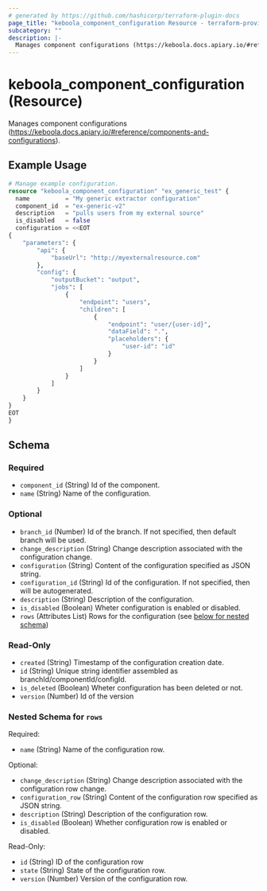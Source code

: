 ```yaml
---
# generated by https://github.com/hashicorp/terraform-plugin-docs
page_title: "keboola_component_configuration Resource - terraform-provider-keboola"
subcategory: ""
description: |-
  Manages component configurations (https://keboola.docs.apiary.io/#reference/components-and-configurations).
---
```


# keboola_component_configuration (Resource)

Manages component configurations (https://keboola.docs.apiary.io/#reference/components-and-configurations).

## Example Usage

```terraform
# Manage example configuration.
resource "keboola_component_configuration" "ex_generic_test" {
  name          = "My generic extractor configuration"
  component_id  = "ex-generic-v2"
  description   = "pulls users from my external source"
  is_disabled   = false
  configuration = <<EOT
{
    "parameters": {
        "api": {
            "baseUrl": "http://myexternalresource.com"
        },
        "config": {
            "outputBucket": "output",
            "jobs": [
                {
                    "endpoint": "users",
                    "children": [
                        {
                            "endpoint": "user/{user-id}",
                            "dataField": ".",
                            "placeholders": {
                                "user-id": "id"
                            }
                        }
                    ]
                }
            ]
        }
    }
}
EOT
}
```

<!-- schema generated by tfplugindocs -->
## Schema

### Required

- `component_id` (String) Id of the component.
- `name` (String) Name of the configuration.

### Optional

- `branch_id` (Number) Id of the branch. If not specified, then default branch will be used.
- `change_description` (String) Change description associated with the configuration change.
- `configuration` (String) Content of the configuration specified as JSON string.
- `configuration_id` (String) Id of the configuration. If not specified, then will be autogenerated.
- `description` (String) Description of the configuration.
- `is_disabled` (Boolean) Wheter configuration is enabled or disabled.
- `rows` (Attributes List) Rows for the configuration (see [below for nested schema](#nestedatt--rows))

### Read-Only

- `created` (String) Timestamp of the configuration creation date.
- `id` (String) Unique string identifier assembled as branchId/componentId/configId.
- `is_deleted` (Boolean) Wheter configuration has been deleted or not.
- `version` (Number) Id of the version

<a id="nestedatt--rows"></a>
### Nested Schema for `rows`

Required:

- `name` (String) Name of the configuration row.

Optional:

- `change_description` (String) Change description associated with the configuration row change.
- `configuration_row` (String) Content of the configuration row specified as JSON string.
- `description` (String) Description of the configuration row.
- `is_disabled` (Boolean) Whether configuration row is enabled or disabled.

Read-Only:

- `id` (String) ID of the configuration row
- `state` (String) State of the configuration row.
- `version` (Number) Version of the configuration row.


